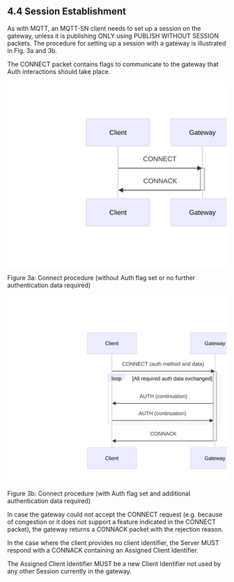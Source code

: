 <!-- transformation-note: left upstream numbering of headings for verification -->
## 4.4 Session Establishment

As with MQTT, an MQTT-SN client needs to set up a session on the gateway, unless it is publishing ONLY using PUBLISH WITHOUT SESSION packets.
The procedure for setting up a session with a gateway is illustrated in Fig. 3a and 3b.

The CONNECT packet contains flags to communicate to the gateway that Auth interactions should take place.

![Connect procedure (without Auth flag set or no further authentication data required)](images/connect-sequence-diagram.svg "Connect procedure (without Auth flag set or no further authentication data required)")

Figure 3a: Connect procedure (without Auth flag set or no further authentication data required)

![Connect procedure (with Auth flag set and additional authentication data required)](images/connect-with-auth-continuation-sequence-diagram.svg "Connect procedure (with Auth flag set and additional authentication data required)")

Figure 3b: Connect procedure (with Auth flag set and additional authentication data required)

In case the gateway could not accept the CONNECT request (e.g. because of congestion or it does not support a feature indicated in the CONNECT packet),
the gateway returns a CONNACK packet with the rejection reason.

In the case where the client provides no client identifier, the Server MUST respond with a CONNACK containing an Assigned Client Identifier.

The Assigned Client Identifier MUST be a new Client Identifier not used by any other Session currently in the gateway.
